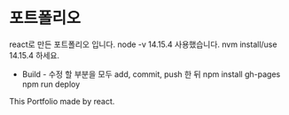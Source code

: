 # 포트폴리오

react로 만든 포트폴리오 입니다.
node -v 14.15.4 사용했습니다.
nvm install/use 14.15.4 하세요.

- Build -
수정 할 부분을 모두 add, commit, push 한 뒤
npm install gh-pages
npm run deploy



This Portfolio made by react.
